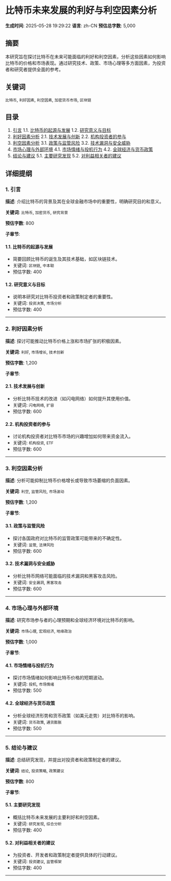 # 比特币未来发展的利好与利空因素分析

**生成时间**: 2025-05-28 19:29:22
**语言**: zh-CN
**预估总字数**: 5,000

## 摘要

本研究旨在探讨比特币在未来可能面临的利好和利空因素，分析这些因素如何影响比特币的价格和市场表现。通过研究技术、政策、市场心理等多方面因素，为投资者和研究者提供全面的参考。

## 关键词

`比特币`, `利好因素`, `利空因素`, `加密货币市场`, `区块链`

## 目录

1. [引言](#引言)
   1.1. [比特币的起源与发展](#比特币的起源与发展)
   1.2. [研究意义与目标](#研究意义与目标)
2. [利好因素分析](#利好因素分析)
   2.1. [技术发展与创新](#技术发展与创新)
   2.2. [机构投资者的参与](#机构投资者的参与)
3. [利空因素分析](#利空因素分析)
   3.1. [政策与监管风险](#政策与监管风险)
   3.2. [技术漏洞与安全威胁](#技术漏洞与安全威胁)
4. [市场心理与外部环境](#市场心理与外部环境)
   4.1. [市场情绪与投机行为](#市场情绪与投机行为)
   4.2. [全球经济与货币政策](#全球经济与货币政策)
5. [结论与建议](#结论与建议)
   5.1. [主要研究发现](#主要研究发现)
   5.2. [对利益相关者的建议](#对利益相关者的建议)

## 详细提纲

### 1. 引言

**描述**: 介绍比特币的背景及其在全球金融市场中的重要性，明确研究目的和意义。

**关键词**: `比特币`, `加密货币`, `研究背景`

**预估字数**: 800

**子章节**:

#### 1.1. 比特币的起源与发展
- 简要回顾比特币的诞生及其技术基础，如区块链技术。
- 关键词: `区块链`, `中本聪`
- 预估字数: 400

#### 1.2. 研究意义与目标
- 说明本研究对比特币投资者和政策制定者的重要性。
- 关键词: `投资决策`, `市场分析`
- 预估字数: 400

---

### 2. 利好因素分析

**描述**: 探讨可能推动比特币价格上涨和市场扩张的积极因素。

**关键词**: `利好`, `市场增长`, `技术创新`

**预估字数**: 1,200

**子章节**:

#### 2.1. 技术发展与创新
- 分析比特币技术的改进（如闪电网络）如何提升其使用价值。
- 关键词: `闪电网络`, `扩容`
- 预估字数: 600

#### 2.2. 机构投资者的参与
- 讨论机构投资者对比特币市场的兴趣增加如何带来资金流入。
- 关键词: `机构投资`, `ETF`
- 预估字数: 600

---

### 3. 利空因素分析

**描述**: 分析可能抑制比特币价格增长或导致市场萎缩的负面因素。

**关键词**: `利空`, `监管风险`, `市场波动`

**预估字数**: 1,200

**子章节**:

#### 3.1. 政策与监管风险
- 探讨各国政府对比特币的监管政策可能带来的不确定性。
- 关键词: `监管`, `法律风险`
- 预估字数: 600

#### 3.2. 技术漏洞与安全威胁
- 分析比特币网络可能面临的技术漏洞和黑客攻击风险。
- 关键词: `安全漏洞`, `黑客攻击`
- 预估字数: 600

---

### 4. 市场心理与外部环境

**描述**: 研究市场参与者的心理预期和全球经济环境对比特币的影响。

**关键词**: `市场心理`, `宏观经济`, `地缘政治`

**预估字数**: 1,000

**子章节**:

#### 4.1. 市场情绪与投机行为
- 探讨市场情绪如何影响比特币价格的短期波动。
- 关键词: `投机`, `市场情绪`
- 预估字数: 500

#### 4.2. 全球经济与货币政策
- 分析全球经济形势和货币政策（如美元走势）对比特币的影响。
- 关键词: `货币政策`, `通货膨胀`
- 预估字数: 500

---

### 5. 结论与建议

**描述**: 总结研究发现，并提出对投资者和政策制定者的建议。

**关键词**: `结论`, `投资策略`, `政策建议`

**预估字数**: 800

**子章节**:

#### 5.1. 主要研究发现
- 概括比特币未来发展的主要利好和利空因素。
- 关键词: `研究发现`, `综合分析`
- 预估字数: 400

#### 5.2. 对利益相关者的建议
- 为投资者、开发者和政策制定者提供具体的行动建议。
- 关键词: `投资建议`, `监管框架`
- 预估字数: 400

---

